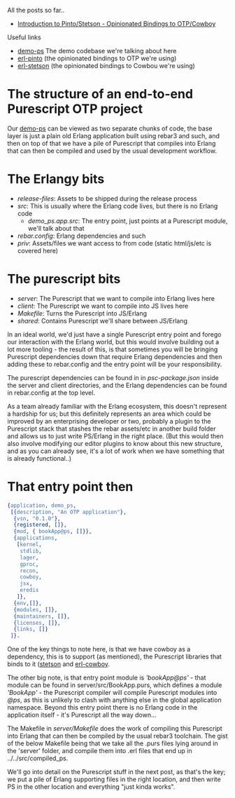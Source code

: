 All the posts so far..

- [Introduction to Pinto/Stetson - Opinionated Bindings to OTP/Cowboy](/entries/introducing-pinto-and-stetson---opinionated-purescript-bindings-to-otp-and-cowboy.html)

Useful links

- [demo-ps](https://github.com/id3as/demo-ps) The demo codebase we're talking about here
- [erl-pinto](https://github.com/id3as/purescript-erl-pinto) (the opinionated bindings to OTP we're using)
- [erl-stetson](https://github.com/id3as/purescript-erl-stetson) (the opinionated bindings to Cowbou we're using)


The structure of an end-to-end Purescript OTP project
==

Our [demo-ps](https://github.com/id3as/demo-ps) can be viewed as two separate chunks of code, the base layer is just a plain old Erlang application built using rebar3 and such, and then on top of that we have a pile of Purescript that compiles into Erlang that can then be compiled and used by the usual development workflow.

# The Erlangy bits
- *release-files*: Assets to be shipped during the release process
- *src*: This is usually where the Erlang code lives, but there is no Erlang code
    - *demo_ps.app.src*: The entry point, just points at a Purescript module, we'll talk about that
- *rebar.config*: Erlang dependencies and such
- *priv*: Assets/files we want access to from code (static html/js/etc is covered here)

# The purescript bits
- *server*: The Purescript that we want to compile into Erlang lives here
- *client*: The Purescript we want to compile into JS lives here
- *Makefile*: Turns the Purescript into JS/Erlang
- *shared*: Contains Purescript we'll share between JS/Erlang

In an ideal world, we'd just have a single Purescript entry point and forego our interaction with the Erlang world, but this would involve building out a lot more tooling - the result of this, is that sometimes you will be bringing Purescript dependencies down that require Erlang dependencies and then adding these to rebar.config and the entry point will be your responsibility.

The purescript dependencies can be found in in *psc-package.json* inside the server and client directories, and the Erlang dependencies can be found in rebar.config at the top level.

As a team already familiar with the Erlang ecosystem, this doesn't represent a hardship for us; but this definitely represents an area which could be improved by an enterprising developer or two, probably a plugin to the Purescript stack that stashes the rebar assets/etc in another build folder and allows us to just write PS/Erlang in the right place. (But this would then also involve modifying our editor plugins to know about this new structure, and as you can already see, it's a lot of work when we have something that is already functional..)

# That entry point then

```erlang
{application, demo_ps,
 [{description, "An OTP application"},
  {vsn, "0.1.0"},
  {registered, []},
  {mod, { bookApp@ps, []}},
  {applications,
   [kernel,
    stdlib,
    lager,
    gproc,
    recon,
    cowboy,
    jsx,
    eredis
   ]},
  {env,[]},
  {modules, []},
  {maintainers, []},
  {licenses, []},
  {links, []}
 ]}.
```

One of the key things to note here, is that we have cowboy as a dependency, this is to support (as mentioned), the Purescript libraries that binds to it ([stetson](https://github.com/id3as/purescript-erl-stetson) and [erl-cowboy](https://github.com/purerl/purescript-erl-cowboy). 

The other big note, is that entry point module is *'bookApp@ps'* - that module can be found in server/src/BookApp.purs, which defines a module *'BookApp'* - the Purescript compiler will compile Purescript modules into *<moduleName>@ps*, as this is unlikely to clash with anything else in the global application namespace. Beyond this entry point there is no Erlang code in the application itself - it's Purescript all the way down...

The Makefile in *server/Makefile* does the work of compiling this Purescript into Erlang that can then be compiled by the usual rebar3 toolchain. The gist of the below Makefile being that we take all the .purs files lying around in the 'server' folder, and compile them into .erl files that end up in ../../src/compiled_ps.

We'll go into detail on the Purescript stuff in the next post, as that's the key; we put a pile of Erlang supporting files in the right location, and then write PS in the other location and everything "just kinda works".
